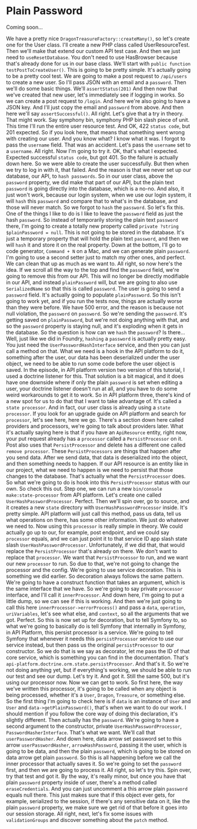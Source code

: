 # Plain Password

Coming soon...

We have a pretty nice `DragonTreasureFactory::createMany()`, so let's create one for the User class. I'll create a new PHP class called UserResourceTest. Then we'll make that extend our custom API test case. And then we just need to `useResetDatabase`. You don't need to use HasBrowser because that's already done for us in our base class. We'll start with `public function testPostToCreateUser()`. This is going to be pretty simple. It's actually going to be a pretty cool test. We are going to make a post request to `/api/users` to create a new user. So I'll pass JSON with an email and a `password`. Then we'll do some basic things. We'll `assertStatus(201)` And then now that we've created that new user, let's immediately see if logging in works. So we can create a post request to `/login`. And here we're also going to have a JSON key. And I'll just copy the email and `password` from above. And then here we'll say `assertSuccessful()`. All right. Let's give that a try in theory. That might work. Say symphony bin, symphony PHP bin slash piece of unit. This time I'll run the entire user resource test. And OK, 422 `status code`, but 201 expected. So if you look here, that means that something went wrong with creating our user. And you know what? I know what it was. I forgot to pass the `username` field. That was an accident. Let's pass the `username` set to a `username`. All right. Now I'm going to try it. OK, that's what I expected. Expected successful `status code`, but got 401. So the failure is actually down here. So we were able to create the user successfully. But then when we try to log in with it, that failed. And the reason is that we never set up our database, our API, to `hash passwords`. So in our user class, above the `password` property, we did make that part of our API, but the plain text `password` is going directly into the database, which is a no-no. And also, it just won't work, because our login system, when we use our login system, it will `hash` this `password` and compare that to what's in the database, and those will never match. So we forgot to `hash` the `password`. So let's fix this. One of the things I like to do is I like to leave the `password` field as just the hash `password`. So instead of temporarily storing the plain text `password` there, I'm going to create a totally new property called `private ?string $plainPassword = null`. This is not going to be stored in the database. It's just a temporary property that will hold the plain text `password`, and then we will `hash` it and store it on the real property. Down at the bottom, I'll go to code generator, `Command + N` on a Mac, and we can generate plain `password`. I'm going to use a second setter just to match my other ones, and perfect. We can clean that up as much as we want to. All right, so now here's the idea. If we scroll all the way to the top and find the `password` field, we're going to remove this from our API. This will no longer be directly modifiable in our API, and instead `plainPassword` will, but we are going to also use `SerializedName` so that this is called `password`. The user is going to send a `password` field. It's actually going to populate `plainPassword`. So this isn't going to work yet, and if you run the tests now, things are actually worse than they were before. We have 500 error, and the reason is because not null violation, the `password` on `password`. So we're sending the `password`. It's getting saved on `plainPassword`, but we're not doing anything with that, and so the `password` property is staying null, and it's exploding when it gets in the database. So the question is how can we `hash` the `password`? Is there... Well, just like we did in Foundry, `hashing` a `password` is actually pretty easy. You just need the `UserPasswordHashInterface` service, and then you can just call a method on that. What we need is a hook in the API platform to do it, something after the user, our data has been deserialized under the user object, we need to be able to run some code before the user object is saved. In the episode, in API platform version two version of this tutorial, I used a doctrine listener for this. That solution is a bit magical, and it does have one downside where if only the plain `password` is set when editing a user, your doctrine listener doesn't run at all, and you have to do some weird workarounds to get it to work. So in API platform three, there's kind of a new spot for us to do that that I want to take advantage of. It's called a `state processor`. And in fact, our user class is already using a `state processor`. If you look for an upgrade guide on API platform and search for `processor`, let's see here, here we go. There's a section down here called providers and processors, we're going to talk about providers later. What it's actually saying here is that if you have an `ApiResource` entity, right now, your put request already has a `processor` called a `PersistProcessor` on it. Post also uses that `PersistProcessor` and delete has a different one called `remove processor`. These `PersistProcessors` are things that happen after you send data. After we send data, that data is deserialized into the object, and then something needs to happen. If our API resource is an entity like in our project, what we need to happen is we need to persist that those changes to the database. That's actually what the `PersistProcessor` does. So what we're going to do is hook into this `PersistProcessor` status with our own. So check this out. Step one, we can run a new `bin/console make:state-processor` from API platform. Let's create one called `UserHashPasswordProcessor`. Perfect. Then we'll spin over, go to source, and it creates a new `state` directory with `UserHashPasswordProcessor` inside. It's pretty simple. API platform will just call this method, pass us data, tell us what operations on there, has some other information. We just do whatever we need to. Now using this `processor` is really simple in theory. We could actually go up to our, for example, post endpoint, and we could say `processor` equals, and we can just point it to that service ID app slash state slash `UserHashPasswordProcessor`. Unfortunately, if we did that, that would replace the `PersistProcessor` that's already on there. We don't want to replace that `processor`. We want that `PersistProcessor` to run, and we want our new `processor` to run. So due to that, we're not going to change the processor and the config. We're going to use service decoration. This is something we did earlier. So decoration always follows the same pattern. We're going to have a construct function that takes an argument, which is the same interface that we have. So we're going to say private `processor` interface, and I'll call it `innerProcessor`. And down here, I'm going to put a little dump, so we can see if this is working. And then we're just going to call this here `innerProcessor->errorProcess()` and pass a `data`, `operation`, `uriVariables`, let's see what else, and `context`, so all the arguments that we got. Perfect. So this is now set up for decoration, but to tell Symfony to, so what we're going to basically do is tell Symfony that internally in Symfony, in API Platform, this persist processor is a service. We're going to tell Symfony that whenever it needs this `persistProcessor` service to use our service instead, but then pass us the original `persistProcessor` to our constructor. So we do that is we say as decorator, let me pass the ID of that core service, which is something you can find in the documentation. That's `api-platform.doctrine.orm.state.persistProcessor`. And that's it. So we're not doing anything yet, but if everything's working, we should be able to run our test and see our dump. Let's try it. And got it. Still the same 500, but it's using our processor now. Now we can get to work. So first here, the way we've written this processor, it's going to be called when any object is being processed, whether it's a `User`, `Dragon`, `Treasure`, or something else. So the first thing I'm going to check here is if `data` is an instance of `User` and `User` and `data->getPlainPassword()`, that's when we want to do our work. I should mention if you follow the core way of doing this declaration, it's slightly different. Then actually has the `password`. We're going to have a second argument to the constructor, private `UserHashPasswordProcessor`, `PasswordHasherInterface`. That's what we want. We'll call that `userPasswordHasher`. And down here, data arrow set password set to this arrow `userPasswordHasher`, `arrowHashPassword`, passing it the user, which is going to be data, and then the plain `password`, which is going to be stored on data arrow get plain `password`. So this is all happening before we call the inner processor that actually saves it. So we're going to set the `password` first, and then we are going to process it. All right, so let's try this. Spin over, try that test and got it. By the way, it's really minor, but once you have that plain `password` property inside of user, there's a method called `eraseCredentials`. And you can just uncomment a this arrow plain `password` equals null there. This just makes sure that if this object ever gets, for example, serialized to the session, if there's any sensitive data on it, like the plain `password` property, we make sure we get rid of that before it goes into our session storage. All right, next, let's fix some issues with `validationGroups` and discover something about the `patch` method.
